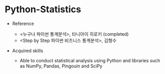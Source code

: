 # Python-Statistics

- Reference
  * <누구나 파이썬 통계분석>, 타니아이 히로키 (completed)
  * <Step by Step 파이썬 비즈니스 통계분석>, 김형수

- Acquired skills
  * Able to conduct statistical analysis using Python and libraries such as NumPy, Pandas, Pingouin and SciPy
